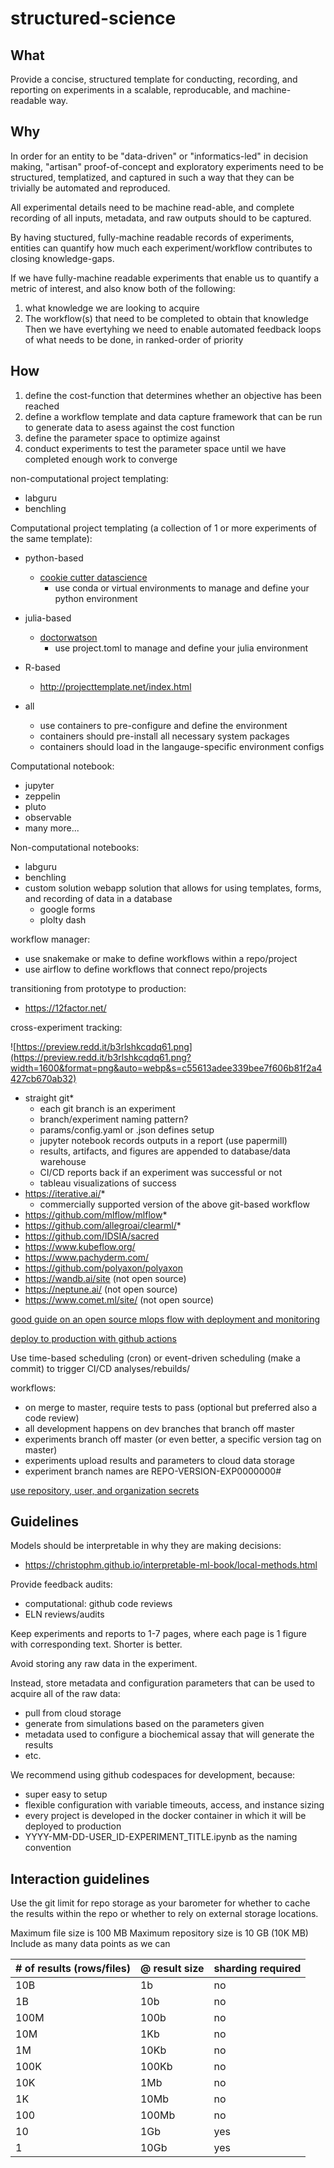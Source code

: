 # structured-science

## What

Provide a concise, structured template for conducting, recording, and reporting on experiments in a scalable, reproducable, and machine-readable way.

## Why

In order for an entity to be "data-driven" or "informatics-led" in decision making, "artisan" proof-of-concept and exploratory experiments need to be structured, templatized, and captured in such a way that they can be trivially be automated and reproduced.

All experimental details need to be machine read-able, and complete recording of all inputs, metadata, and raw outputs should to be captured.

By having stuctured, fully-machine readable records of experiments, entities can quantify how much each experiment/workflow contributes to closing knowledge-gaps.

If we have fully-machine readable experiments that enable us to quantify a metric of interest, and also know both of the following:
1. what knowledge we are looking to acquire
2. The workflow(s) that need to be completed to obtain that knowledge
Then we have evertyhing we need to enable automated feedback loops of what needs to be done, in ranked-order of priority

## How

1. define the cost-function that determines whether an objective has been reached
2. define a workflow template and data capture framework that can be run to generate data to asess against the cost function
3. define the parameter space to optimize against
4. conduct experiments to test the parameter space until we have completed enough work to converge 

non-computational project templating:
- labguru
- benchling

Computational project templating (a collection of 1 or more experiments of the same template):
- python-based
  - [cookie cutter datascience](https://github.com/drivendata/cookiecutter-data-science)
    - use conda or virtual environments to manage and define your python environment
- julia-based
  - [doctorwatson](https://juliadynamics.github.io/DrWatson.jl/dev/)
    - use project.toml to manage and define your julia environment
- R-based
  - http://projecttemplate.net/index.html

- all
  - use containers to pre-configure and define the environment
  - containers should pre-install all necessary system packages
  - containers should load in the langauge-specific environment configs

Computational notebook:
- jupyter
- zeppelin
- pluto
- observable
- many more...

Non-computational notebooks:
- labguru
- benchling
- custom solution webapp solution that allows for using templates, forms, and recording of data in a database
  - google forms
  - plolty dash

workflow manager:
- use snakemake or make to define workflows within a repo/project
- use airflow to define workflows that connect repo/projects

transitioning from prototype to production:
- https://12factor.net/

cross-experiment tracking:

![https://preview.redd.it/b3rlshkcqdq61.png](https://preview.redd.it/b3rlshkcqdq61.png?width=1600&format=png&auto=webp&s=c55613adee339bee7f606b81f2a4427cb670ab32)

- straight git*
  - each git branch is an experiment
  - branch/experiment naming pattern?
  - params/config.yaml or .json defines setup
  - jupyter notebook records outputs in a report (use papermill)
  - results, artifacts, and figures are appended to database/data warehouse
  - CI/CD reports back if an experiment was successful or not
  - tableau visualizations of success
- https://iterative.ai/*
  - commercially supported version of the above git-based workflow
- https://github.com/mlflow/mlflow*
- https://github.com/allegroai/clearml/*
- https://github.com/IDSIA/sacred
- https://www.kubeflow.org/
- https://www.pachyderm.com/
- https://github.com/polyaxon/polyaxon
- https://wandb.ai/site (not open source)
- https://neptune.ai/ (not open source)
- https://www.comet.ml/site/ (not open source)

[good guide on an open source mlops flow with deployment and monitoring](https://blog.verta.ai/robust-mlops-with-open-source-modeldb-docker-jenkins-and-prometheus)

[deploy to production with github actions](https://docs.github.com/en/actions/migrating-to-github-actions/migrating-from-jenkins-to-github-actions)

Use time-based scheduling (cron) or event-driven scheduling (make a commit) to trigger CI/CD analyses/rebuilds/

workflows:
- on merge to master, require tests to pass (optional but preferred also a code review)
- all development happens on dev branches that branch off master
- experiments branch off master (or even better, a specific version tag on master)
- experiments upload results and parameters to cloud data storage
- experiment branch names are REPO-VERSION-EXP0000000#

[use repository, user, and organization secrets](https://docs.github.com/en/actions/security-guides/encrypted-secrets)

## Guidelines

Models should be interpretable in why they are making decisions:
- https://christophm.github.io/interpretable-ml-book/local-methods.html

Provide feedback audits:
- computational: github code reviews
- ELN reviews/audits

Keep experiments and reports to 1-7 pages, where each page is 1 figure with corresponding text. Shorter is better.

Avoid storing any raw data in the experiment.

Instead, store metadata and configuration parameters that can be used to acquire all of the raw data:
- pull from cloud storage
- generate from simulations based on the parameters given
- metadata used to configure a biochemical assay that will generate the results
- etc.

We recommend using github codespaces for development, because:
- super easy to setup
- flexible configuration with variable timeouts, access, and instance sizing
- every project is developed in the docker container in which it will be deployed to production
- YYYY-MM-DD-USER_ID-EXPERIMENT_TITLE.ipynb as the naming convention

## Interaction guidelines

Use the git limit for repo storage as your barometer for whether to cache the results within the repo or whether to rely on external storage locations.

Maximum file size is 100 MB
Maximum repository size is 10 GB (10K MB)
Include as many data points as we can

| # of results (rows/files) | @ result size | sharding required |
|---------------------------|---------------|-------------------|
| 10B                       | 1b            | no                |
| 1B                        | 10b           | no                |
| 100M                      | 100b          | no                |
| 10M                       | 1Kb           | no                |
| 1M                        | 10Kb          | no                |
| 100K                      | 100Kb         | no                |
| 10K                       | 1Mb           | no                |
| 1K                        | 10Mb          | no                |
| 100                       | 100Mb         | no                |
| 10                        | 1Gb           | yes               |
| 1                         | 10Gb          | yes               |
